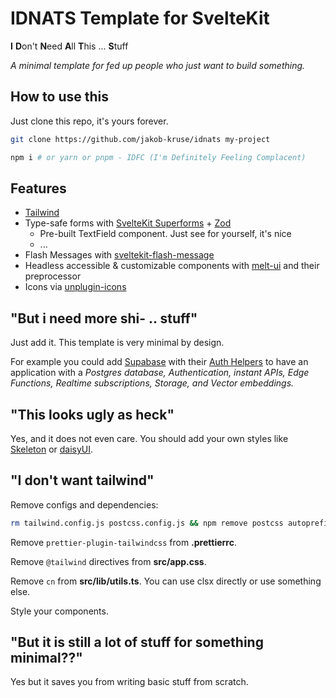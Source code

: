# IDNATS Template for SvelteKit

**I** **D**on't **N**eed **A**ll **T**his ... **S**tuff

*A minimal template for fed up people who just want to build something.*

## How to use this

Just clone this repo, it's yours forever.

```bash
git clone https://github.com/jakob-kruse/idnats my-project
```

```bash
npm i # or yarn or pnpm - IDFC (I'm Definitely Feeling Complacent)
```

## Features

- [Tailwind](https://tailwindcss.com/)
- Type-safe forms with [SvelteKit Superforms](https://superforms.rocks) + [Zod](https://zod.dev/)
  - Pre-built TextField component. Just see for yourself, it's nice
  - ...
- Flash Messages with [sveltekit-flash-message](https://github.com/ciscoheat/sveltekit-flash-message)
- Headless accessible & customizable components with [melt-ui](https://www.melt-ui.com/) and their preprocessor
- Icons via [unplugin-icons](https://github.com/antfu/unplugin-icons)

## "But i need more shi- .. stuff"

Just add it. This template is very minimal by design.

For example you could add [Supabase](https://supabase.com/) with their [Auth Helpers](https://supabase.com/docs/guides/auth/auth-helpers/sveltekit) to have an application with a *Postgres database, Authentication, instant APIs, Edge Functions, Realtime subscriptions, Storage, and Vector embeddings.*

## "This looks ugly as heck"

Yes, and it does not even care. You should add your own styles like [Skeleton](https://skeleton.dev/) or [daisyUI](https://daisyui.com/).

## "I don't want tailwind"

Remove configs and dependencies:
```bash
rm tailwind.config.js postcss.config.js && npm remove postcss autoprefixer prettier-plugin-tailwindcss tailwind-merge
```

Remove `prettier-plugin-tailwindcss` from **.prettierrc**.

Remove `@tailwind` directives from **src/app.css**.

Remove `cn` from **src/lib/utils.ts**. You can use clsx directly or use something else.

Style your components.

## "But it is still a lot of stuff for something minimal??"

Yes but it saves you from writing basic stuff from scratch.